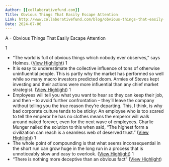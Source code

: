 ```yaml
---
Author: [[collaborativefund.com]]
Title: Obvious Things That Easily Escape Attention
Link: http://www.collaborativefund.com/blog/obvious-things-that-easily-escape-attention/
Date: 2024-07-06
---
```

A - Obvious Things That Easily Escape Attention

1
- “The world is full of obvious things which nobody ever observes,” says Holmes. ([View Highlight](https://instapaper.com/read/1510302180/19689888))
1
- It is easy to underestimate the collective influence of tons of otherwise uninfluential people. This is partly why the market has performed so well while so many macro investors predicted doom. Armies of Steves kept investing and their actions were more influential than any chief market strategist. ([View Highlight](https://instapaper.com/read/1510302180/19689896))
1
- Employees will tell you what you want to hear so they can keep their job, and then – to avoid further confrontation – they’ll leave the company without telling you the true reason they’re departing. This, I think, is why bad corporate culture tends to be sticky: An employee who is too scared to tell the emperor he has no clothes means the emperor will walk around naked forever, even for the next wave of employees. Charlie Munger nailed the solution to this when said, “The highest form a civilization can reach is a seamless web of deserved trust.” ([View Highlight](https://instapaper.com/read/1510302180/19689913))
1
- The whole point of compounding is that what seems inconsequential in the short run can grow huge in the long run in a process that is unnoticeably slow and easy to overlook. ([View Highlight](https://instapaper.com/read/1510302180/19689923))
1
- “There is nothing more deceptive than an obvious fact” ([View Highlight](https://instapaper.com/read/1510302180/19689926))
